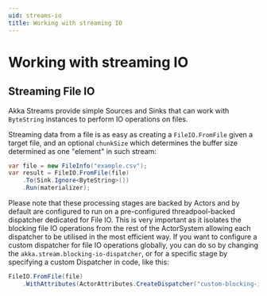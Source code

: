 ```yaml
---
uid: streams-io
title: Working with streaming IO
---
```


# Working with streaming IO

## Streaming File IO

Akka Streams provide simple Sources and Sinks that can work with `ByteString` instances to perform IO operations on files.

Streaming data from a file is as easy as creating a `FileIO.FromFile` given a target file, and an optional
``chunkSize`` which determines the buffer size determined as one "element" in such stream:

```csharp
var file = new FileInfo("example.csv");
var result = FileIO.FromFile(file)
    .To(Sink.Ignore<ByteString>())
    .Run(materializer);
```

Please note that these processing stages are backed by Actors and by default are configured to run on a pre-configured
threadpool-backed dispatcher dedicated for File IO. This is very important as it isolates the blocking file IO operations from the rest
of the ActorSystem allowing each dispatcher to be utilised in the most efficient way. If you want to configure a custom
dispatcher for file IO operations globally, you can do so by changing the ``akka.stream.blocking-io-dispatcher``,
or for a specific stage by specifying a custom Dispatcher in code, like this:

```csharp
FileIO.FromFile(file)
    .WithAttributes(ActorAttributes.CreateDispatcher("custom-blocking-io-dispatcher"));
```
